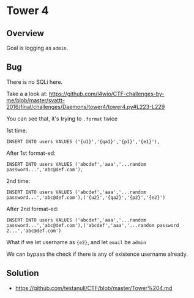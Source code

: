 # Tower 4

## Overview

Goal is logging as `admin`.

## Bug

There is no SQLi here.

Take a a look at:
https://github.com/l4wio/CTF-challenges-by-me/blob/master/svattt-2016/final/challenges/Daemons/tower4/tower4.py#L223-L229

You can see that, it's trying to `.format` twice

1st time:
```
INSERT INTO users VALUES ('{u1}','{qa1}','{p1}','{e1}'),
```
After 1st format-ed:
```
INSERT INTO users VALUES ('abcdef','aaa','...random password...','abc@def.com'),
```
2nd time:
```
INSERT INTO users VALUES ('abcdef','aaa','...random password...','abc@def.com'),('{u2}','{qa2}','{p2}','{e2}')
```
After 2nd format-ed:
```
INSERT INTO users VALUES ('abcdef','aaa','...random password...','abc@def.com'),('abcdef','aaa','...random password 2...','abc@def.com')
```

What if we let username as `{e2}`, and let `email` be `admin`

We can bypass the check if there is any of existence username already.


## Solution
* https://github.com/testanull/CTF/blob/master/Tower%204.md

